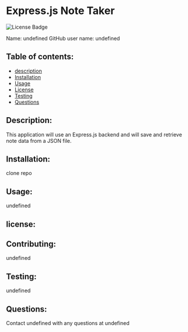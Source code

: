 # Express.js Note Taker
  ![License Badge](https://img.shields.io/static/v1?label=License&message=&color=blue)
  
  Name: undefined
  GitHub user name: undefined
    
  ## Table of contents:  
  * [description](#description)
  * [Installation](#Installation)
  * [Usage](#usage)
  * [License](#license)
  * [Testing](#testing)
  * [Questions](#questions)
  
  ## Description:
  This application will use an Express.js backend and will save and retrieve note data from a JSON file.
  ## Installation:
  clone repo
  ## Usage:
  undefined
  ## license:
  
  
  ## Contributing:
  undefined
  ## Testing:
  undefined
  ## Questions:
  Contact undefined with any questions at undefined
